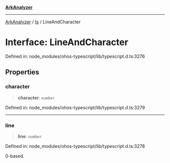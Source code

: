[**ArkAnalyzer**](../../../../README.md)

***

[ArkAnalyzer](../../../../globals.md) / [ts](../README.md) / LineAndCharacter

# Interface: LineAndCharacter

Defined in: node\_modules/ohos-typescript/lib/typescript.d.ts:3276

## Properties

### character

> **character**: `number`

Defined in: node\_modules/ohos-typescript/lib/typescript.d.ts:3279

***

### line

> **line**: `number`

Defined in: node\_modules/ohos-typescript/lib/typescript.d.ts:3278

0-based.
